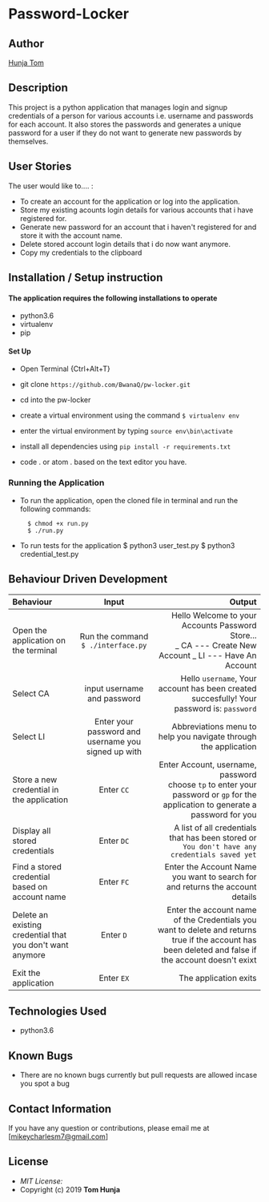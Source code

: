 # Password-Locker

## Author

[Hunja Tom](https://github.com/BwanaQ)

## Description

This project is a python application that manages login and signup credentials of a person for various accounts i.e. username and passwords for each account. It also stores the passwords and generates a unique password for a user if they do not want to generate new passwords by themselves.

## User Stories

The user would like to.... :

- To create an account for the application or log into the application.
- Store my existing acounts login details for various accounts that i have registered for.
- Generate new password for an account that i haven't registered for and store it with the account name.
- Delete stored account login details that i do now want anymore.
- Copy my credentials to the clipboard

## Installation / Setup instruction

#### The application requires the following installations to operate

- python3.6
- virtualenv
- pip

#### Set Up

- Open Terminal {Ctrl+Alt+T}

- git clone `https://github.com/BwanaQ/pw-locker.git`

- cd into the pw-locker

- create a virtual environment using the command `$ virtualenv env`

- enter the virtual environment by typing `source env\bin\activate`

- install all dependencies using `pip install -r requirements.txt`

- code . or atom . based on the text editor you have.

### Running the Application

- To run the application, open the cloned file in terminal and run the following commands:

        $ chmod +x run.py
        $ ./run.py

- To run tests for the application
  $ python3 user_test.py
  $ python3 credential_test.py

## Behaviour Driven Development

| Behaviour                                                 |                        Input                        |                                                                                                                                               Output |
| :-------------------------------------------------------- | :-------------------------------------------------: | ---------------------------------------------------------------------------------------------------------------------------------------------------: |
| Open the application on the terminal                      |         Run the command `$ ./interface.py`          |                                            Hello Welcome to your Accounts Password Store... <br>_ CA --- Create New Account _ LI --- Have An Account |
| Select CA                                                 |             input username and password             |                                                            Hello `username`, Your account has been created succesfully! Your password is: `password` |
| Select LI                                                 | Enter your password and username you signed up with |                                                                                      Abbreviations menu to help you navigate through the application |
| Store a new credential in the application                 |                     Enter `CC`                      |                   Enter Account, username, password<br>choose `tp` to enter your password or `gp` for the application to generate a password for you |
| Display all stored credentials                            |                     Enter `DC`                      |                                                         A list of all credentials that has been stored or `You don't have any credentials saved yet` |
| Find a stored credential based on account name            |                     Enter `FC`                      |                                                                        Enter the Account Name you want to search for and returns the account details |
| Delete an existing credential that you don't want anymore |                      Enter `D`                      | Enter the account name of the Credentials you want to delete and returns true if the account has been deleted and false if the account doesn't exixt |
| Exit the application                                      |                     Enter `EX`                      |                                                                                                                                The application exits |

## Technologies Used

- python3.6

## Known Bugs

- There are no known bugs currently but pull requests are allowed incase you spot a bug

## Contact Information

If you have any question or contributions, please email me at [mikeycharlesm7@gmail.com]

## License

- _MIT License:_
- Copyright (c) 2019 **Tom Hunja**
